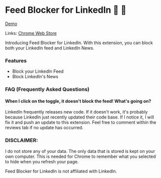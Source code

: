 # Feed Blocker for LinkedIn :no_entry_sign: :newspaper:

[Demo](https://www.youtube.com/watch?v=PeV_By7imjE)

Links: [Chrome Web Store](https://chrome.google.com/webstore/detail/feed-blocker-for-linkedin/eikaafmldiioljlilngpogcepiedpenf?hl=en)
 

Introducing Feed Blocker for LinkedIn. With this extension, you can block both your LinkedIn feed and LinkedIn News. 

### Features

- Block your LinkedIn Feed
- Block LinkedIn's News


###  FAQ (Frequently Asked Questions)

#### When I click on the toggle, it doesn't block the feed! What's going on?

LinkedIn frequently releases new code. If it doesn't work, it's probably because LinkedIn just recently updated their code base. If I notice it, I will fix it and push an update to this extension. Feel free to comment within the reviews tab if no update has occurred.


### DISCLAIMER:

I do not store any of your data. The only data that is stored is kept on your own computer. This is needed for Chrome to remember what you selected to hide when you refresh your page.

Feed Blocker for LinkedIn is not affiliated with LinkedIn.
